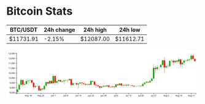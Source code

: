 # Bitcoin Stats

BTC/USDT|24h change|24h high|24h low|
|---|---|---|---|
|$11731.91|-2.15%|$12087.00|$11612.71|

<img src="./chart.svg">
